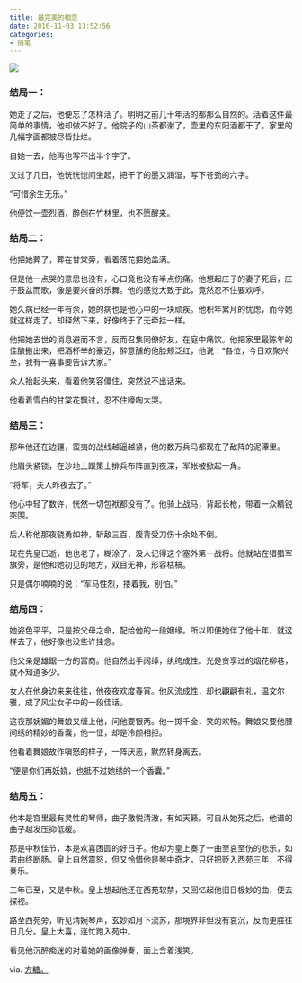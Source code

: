 ```yaml
---
title: 最完美的相恋
date: 2016-11-03 13:52:56
categories: 
- 随笔
---
```


![](http://ww1.sinaimg.cn/large/006y8lVagw1fahqbywrgvj30hs0hsmxm.jpg)

### 结局一：

她走了之后，他便忘了怎样活了。明明之前几十年活的都那么自然的。活着这件最简单的事情，他却做不好了。他院子的山茶都谢了，壶里的东阳酒都干了。家里的几幅字画都被尽皆扯烂。

自她一去，他再也写不出半个字了。

又过了几日，他恍恍惚间坐起，把干了的墨又润湿，写下苍劲的六字。

“可惜余生无乐。”

他便饮一壶烈酒，醉倒在竹林里，也不愿醒来。

 

### 结局二：

他把她葬了，葬在甘棠旁，看着落花把她盖满。

但是他一点哭的意思也没有，心口竟也没有半点伤痛。他想起庄子的妻子死后，庄子鼓盆而歌，像是要兴奋的乐舞。他的感觉大致于此，竟然忍不住要欢呼。

她久病已经一年有余，她的病也是他心中的一块顽疾。他积年累月的忧虑，而今她就这样走了，却释然下来，好像终于了无牵挂一样。

他把她去世的消息避而不言，反而召集同僚好友，在庭中痛饮。他把家里最陈年的佳酿搬出来，把酒杯举的豪迈，醉意醺的他脸颊泛红，他说：“各位，今日欢聚兴至，我有一喜事要告诉大家。”

众人抬起头来，看着他笑容僵住，突然说不出话来。

他看着雪白的甘棠花飘过，忍不住嚎啕大哭。

 

### 结局三：

那年他还在边疆，蛮夷的战线越逼越紧，他的数万兵马都现在了敌阵的泥潭里。

他眉头紧锁，在沙地上跟策士排兵布阵直到夜深，军帐被掀起一角。

“将军，夫人昨夜去了。”

他心中轻了数许，恍然一切包袱都没有了。他骑上战马，背起长枪，带着一众精锐突围。

后人称他那夜骁勇如神，斩敌三百，腹背受刀伤十余处不倒。

现在先皇已逝，他也老了，糊涂了，没人记得这个塞外第一战将。他就站在猎猎军旗旁，是他和她初见的地方，双目无神，形容枯槁。

只是偶尔喃喃的说：“军马性烈，搂着我，别怕。”

 

### 结局四：

她姿色平平，只是按父母之命，配给他的一段姻缘。所以即便她伴了他十年，就这样去了，他好像也没些许挂念。

他父亲是雄踞一方的富商。他自然出手阔绰，纨绔成性。光是贪享过的烟花柳巷，就不知道多少。

女人在他身边来来往往，他夜夜欢度春宵。他风流成性，却也翩翩有礼，温文尔雅，成了风尘女子中的一段佳话。

这夜那妩媚的舞娘又缠上他，问他要银两。他一掷千金，笑的欢畅。舞娘又要他腰间绣的精妙的香囊，他一怔，却是冷颜相拒。

他看着舞娘故作嗔怒的样子，一阵厌恶，默然转身离去。

“便是你们再妖娆，也抵不过她绣的一个香囊。”

 

### 结局五：

他本是宫里最有灵性的琴师，曲子激悦清澈，有如天籁。可自从她死之后，他谱的曲子越发压抑低缓。

那是中秋佳节，本是欢喜团圆的好日子。他却为皇上奏了一曲至哀至伤的悲乐，如若曲终断肠。皇上自然震怒，但又怜惜他是琴中奇才，只好把贬入西苑三年，不得奏乐。

三年已至，又是中秋。皇上想起他还在西苑软禁，又回忆起他旧日极妙的曲，便去探视。

路至西苑旁，听见清婉琴声，玄妙如月下流苏，那境界非但没有哀沉，反而更胜往日几分。皇上大喜，连忙跑入苑中。

看见他沉醉痴迷的对着她的画像弹奏，面上含着浅笑。

 

via. [方糖。](http://daily.zhihu.com/story/8944597)